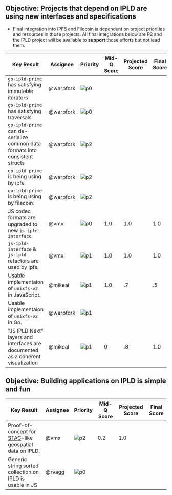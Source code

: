## Objective: Projects that depend on IPLD are using new interfaces and specifications

* Final integration into IPFS and Filecoin is dependent on project priorities and resources
in those projects. All final integrations below are P2 and the IPLD project will be available
to **support** those efforts but not lead them.

| Key Result | Assignee | Priority | Mid-Q Score | Projected Score | Final Score |
| ---------- | -------- | -------- | ----------- | --------------- | ----------- |
| `go-ipld-prime` has satisfying immutable iterators | @warpfork | ![p0](https://ipfs.io/ipfs/QmV88khHDJEXi7wo6o972MZWY661R9PhrZW6dvpFP6jnMn/p0.svg) | | | |
| `go-ipld-prime` has satisfying traversals | @warpfork | ![p0](https://ipfs.io/ipfs/QmV88khHDJEXi7wo6o972MZWY661R9PhrZW6dvpFP6jnMn/p0.svg) | | | |
| `go-ipld-prime` can de-serialize common data formats into consistent structs | @warpfork | ![p2](https://ipfs.io/ipfs/QmV88khHDJEXi7wo6o972MZWY661R9PhrZW6dvpFP6jnMn/p2.svg) | | | | 
| `go-ipld-prime` is being using by ipfs. | @warpfork | ![p2](https://ipfs.io/ipfs/QmV88khHDJEXi7wo6o972MZWY661R9PhrZW6dvpFP6jnMn/p2.svg) | | | |
| `go-ipld-prime` is being using by filecoin. | @warpfork | ![p2](https://ipfs.io/ipfs/QmV88khHDJEXi7wo6o972MZWY661R9PhrZW6dvpFP6jnMn/p2.svg) | | | |
| JS codec formats are upgraded to new `js-ipld-interface` | @vmx | ![p0](https://ipfs.io/ipfs/QmV88khHDJEXi7wo6o972MZWY661R9PhrZW6dvpFP6jnMn/p0.svg) | 1.0 | 1.0 | 1.0 |
| `js-ipld-interface` & `js-ipld` refactors are used by ipfs. | @vmx | ![p1](https://ipfs.io/ipfs/QmV88khHDJEXi7wo6o972MZWY661R9PhrZW6dvpFP6jnMn/p1.svg) | 1.0 | 1.0 | 1.0 |
| Usable implementaion of `unixfs-v2` in JavaScript. | @mikeal | ![p1](https://ipfs.io/ipfs/QmV88khHDJEXi7wo6o972MZWY661R9PhrZW6dvpFP6jnMn/p1.svg) | 1.0 | .7 | .5 |
| Usable implementaion of `unixfs-v2` in Go. | @warpfork | ![p1](https://ipfs.io/ipfs/QmV88khHDJEXi7wo6o972MZWY661R9PhrZW6dvpFP6jnMn/p1.svg) | | | |
| "JS IPLD Next" layers and interfaces are documented as a coherent visualization | @mikeal | ![p1](https://ipfs.io/ipfs/QmV88khHDJEXi7wo6o972MZWY661R9PhrZW6dvpFP6jnMn/p1.svg) | 0 | .8 | 1.0 |

## Objective: Building applications on IPLD is simple and fun

| Key Result | Assignee | Priority | Mid-Q Score | Projected Score | Final Score |
| ---------- | -------- | -------- | ----------- | --------------- | ----------- |
| Proof-of-concept for [STAC](https://github.com/radiantearth/stac-spec)-like geospatial data on IPLD. | @vmx | ![p2](https://ipfs.io/ipfs/QmV88khHDJEXi7wo6o972MZWY661R9PhrZW6dvpFP6jnMn/p2.svg) | 0.2 | 1.0 | |
| Generic string sorted collection on IPLD is usable in JS | @rvagg | ![p0](https://ipfs.io/ipfs/QmV88khHDJEXi7wo6o972MZWY661R9PhrZW6dvpFP6jnMn/p0.svg) | | | |
